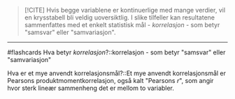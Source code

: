 >[!CITE] Hvis begge variablene er kontinuerlige med mange verdier, vil en krysstabell bli veldig uoversiktlig. I slike tilfeller kan resultatene sammenfattes med et enkelt statistisk mål - _korrelasjon_ - som betyr "samsvar" eller "samvariasjon".


---

#flashcards 
Hva betyr _korrelasjon_?::korrelasjon - som betyr "samsvar" eller "samvariasjon"
<!--SR:!2025-02-21,4,270-->
Hva er et mye anvendt korrelasjonsmål?::Et mye anvendt korrelasjonsmål er Pearsons produktmomentkorrelasjon, også kalt "Pearsons _r_", som angir hvor sterk lineær sammenheng det er mellom to variabler.
<!--SR:!2025-02-21,4,270-->